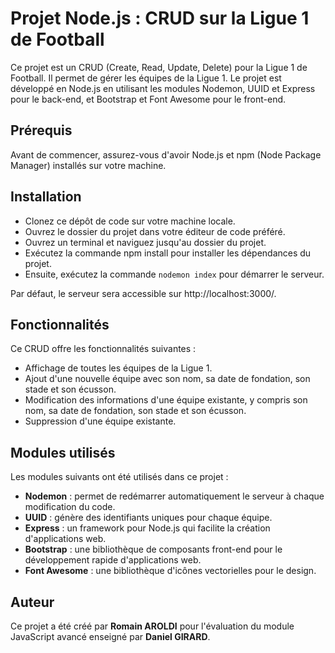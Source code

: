 # Projet Node.js : CRUD sur la Ligue 1 de Football

Ce projet est un CRUD (Create, Read, Update, Delete) pour la Ligue 1 de Football. 
Il permet de gérer les équipes de la Ligue 1. Le projet est développé en Node.js en utilisant les modules Nodemon, 
UUID et Express pour le back-end, et Bootstrap et Font Awesome pour le front-end.

## Prérequis

Avant de commencer, assurez-vous d'avoir Node.js et npm (Node Package Manager) installés sur votre machine.

## Installation

- Clonez ce dépôt de code sur votre machine locale.
- Ouvrez le dossier du projet dans votre éditeur de code préféré.
- Ouvrez un terminal et naviguez jusqu'au dossier du projet.
- Exécutez la commande npm install pour installer les dépendances du projet.
- Ensuite, exécutez la commande `nodemon index` pour démarrer le serveur.

Par défaut, le serveur sera accessible sur http://localhost:3000/.

## Fonctionnalités

Ce CRUD offre les fonctionnalités suivantes :

- Affichage de toutes les équipes de la Ligue 1.
- Ajout d'une nouvelle équipe avec son nom, sa date de fondation, son stade et son écusson.
- Modification des informations d'une équipe existante, y compris son nom, sa date de fondation, son stade et son écusson.
- Suppression d'une équipe existante.

## Modules utilisés

Les modules suivants ont été utilisés dans ce projet :

- **Nodemon** : permet de redémarrer automatiquement le serveur à chaque modification du code.
- **UUID** : génère des identifiants uniques pour chaque équipe.
- **Express** : un framework pour Node.js qui facilite la création d'applications web.
- **Bootstrap** : une bibliothèque de composants front-end pour le développement rapide d'applications web.
- **Font Awesome** : une bibliothèque d'icônes vectorielles pour le design.

## Auteur

Ce projet a été créé par **Romain AROLDI** pour l'évaluation du module JavaScript avancé enseigné par **Daniel GIRARD**.